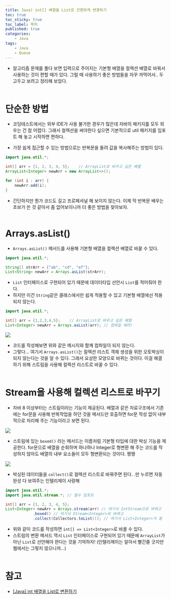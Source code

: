 ```yaml
---
title: Java) int[] 배열을 List로 간편하게 변경하기
toc: true
toc_sticky: true
toc_label: 목차
published: true
categories:
    - Java
tags:
    - Java
    - Queue
---
```


* 알고리즘 문제를 풀다 보면 입력으로 주어지는 기본형 배열을 컬렉션 배열로 바꿔서 사용하는 것이 편할 때가 있다. 그럴 때 사용하기 좋은 방법들을 자꾸 까먹어서.. 두고두고 보려고 정리해 보았다.<br><br>

# 단순한 방법
* 코딩테스트에서는 외부 IDE가 사용 불가한 경우가 많은데 자바의 패키지를 모두 외우는 건 참 어렵다. 그래서 컬렉션을 써야한다 싶으면 기본적으로 util 패키지를 임포트 해 놓고 시작하면 편하다. 

* 가장 쉽게 접근할 수 있는 방법으로는 반복문을 돌려 값을 복사해주는 방법이 있다.

```java
import java.util.*;

int[] arr = {1, 2, 3, 4, 5};	// ArrayList로 바꾸고 싶은 배열
ArrayList<Integer> newArr = new ArrayList<>(); 

for (int i : arr) {
	newArr.add(i);
}
```

* 간단하지만 뭔가 코드도 길고 프로페셔널 해 보이지 않는다. 이제 막 반복문 배우는 초보가 쓴 것 같아서 좀 없어보이니까 더 좋은 방법을 찾아보자.<br><br>

# Arrays.asList()
* `Arrays.asList()` 메서드를 사용해 기본형 배열을 컬렉션 배열로 바꿀 수 있다. 

```java
import java.util.*;

String[] strArr = {"ab", "cd", "ef"};
List<String> newArr = Arrays.asList(strArr);
```

* `List` 인터페이스로 구현되어 있기 때문에 데이터타입 선언시 `List`를 적어줘야 한다.
* 하지만 이건 `String`같은 클래스에서만 쉽게 적용할 수 있고 기본형 배열에선 적용되지 않는다. 

```java
import java.util.*;

int[] arr = {1,2,3,4,5};	// ArrayList로 바꾸고 싶은 배열
List<Integer> newArr = Arrays.asList(arr); // 컴파일 에러!
```

<a align=“center”><img src=“../../assets/images/arrays-aslist” width=“500”></p>

* 코드를 작성해보면 위와 같은 메시지와 함께 컴파일이 되지 않는다.
* 그렇다… 여기서 `Arrays.asList()`는 컬렉션 리스트 객체 생성을 위한 오토박싱이 되지 않는다는 것을 알 수 있다. 그래서 요상한 모양으로 바뀌는 것이다. 이걸 해결하기 위해 스트림을 사용해 컬렉션 리스트로 바꿀 수 있다.<br><br>

# Stream을 사용해 컬렉션 리스트로 바꾸기
* 자바 8 이상부터는 스트림이라는 기능이 제공된다. 배열과 같은 자료구조에서 기존에는 for문을 사용해 반복작업을 하던 것을 메서드만 호출하면 for문 작성 없이 내부적으로 처리해 주는 기능이라고 보면 된다.

<a align=“center”><img src=“../../assets/images/arrays-stream-aslist” width=“800”></p>

* 스트림에 있는 `boxed()` 라는 메서드는 이름처럼 기본형 타입에 대한 박싱 기능을 제공한다. for문으로 배열을 순회하며 하나하나 Integer로 형변환 해 주는 코드를 작성하지 않아도 배열의 내부 요소들이 모두 형변환되는 것이다. 짱짱 

<a align=“center”><img src=“../../assets/images/arrays-stream-aslist-collect” width=“800”></p>

* 박싱된 데이터들을 `collect()`로 컬렉션 리스트로 바꿔주면 된다.  .만 누르면 자동완성 다 보여주는 인텔리제이 사랑해

```java
import java.util.*;
import java.util.stream.*; // 필수 임포트

int[] arr = {1, 2, 3, 4, 5};
List<Integer> newArr = Arrays.stream(arr) // 여기서 IntStream으로 바뀌고
			.boxed() // 여기서 Stream<Integer>로 바뀌고
			.collect(Collectors.toList()); // 여기서 List<Integer>가 됨
```

* 위와 같이 코드를 작성하면 `int[] => List<Integer>`로 바꿀 수 있다.
* 스트림의 변환 메서드 역시 `List` 인터페이스로 구현되어 있기 때문에 `ArrayList`가 아닌 `List`로 선언해야 한다는 것을 기억하자! (인텔리제이는 알아서 빨간줄 긋지만 웹에서는 그렇지 않으니까…)<br><br>

# 참고
* [[Java] int 배열을 List로 변환하기](https://hianna.tistory.com/552)
